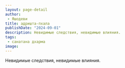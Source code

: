 ```yaml
---
layout: page-detail
author:
 - Яшодеви
title: адришта-пхала
publishDate: "2024-09-01"
description: Невидимые следствия, невидимые влияния.
tags:
 - санатана дхарма
image: 
---
```


Невидимые следствия, невидимые влияния.

